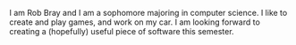 I am Rob Bray and I am a sophomore majoring in computer science. I like to create and play games, and work on my car. I am looking forward to creating a (hopefully) useful piece of software this semester.
